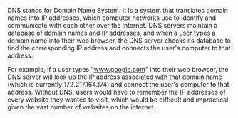 DNS stands for Domain Name System. It is a system that translates domain names into IP addresses, which computer networks use to identify and communicate with each other over the internet. DNS servers maintain a database of domain names and IP addresses, and when a user types a domain name into their web browser, the DNS server checks its database to find the corresponding IP address and connects the user's computer to that address.

For example, if a user types "www.google.com" into their web browser, the DNS server will look up the IP address associated with that domain name (which is currently 172.217.164.174) and connect the user's computer to that address. Without DNS, users would have to remember the IP addresses of every website they wanted to visit, which would be difficult and impractical given the vast number of websites on the internet.